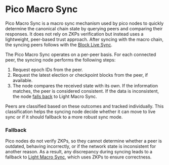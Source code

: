 # Pico Macro Sync

Pico Macro Sync is a macro sync mechanism used by pico nodes to quickly determine the canonical chain state by querying peers and comparing their responses. It does not rely on ZKPs verification but instead uses a lightweight, peer-based trust approach. After syncing with the macro chain, the syncing peers follows with the [Block Live Sync](block-live-sync.md).

The Pico Macro Sync operates on a per-peer basis. For each connected peer, the syncing node performs the following steps:

1. Request epoch IDs from the peer.
2. Request the latest election or checkpoint blocks from the peer, if available.
3. The node compares the received state with its own. If the information matches, the peer is considered consistent. If the data is inconsistent, the node [falls back](#fallback) to Light Macro Sync.

Peers are classified based on these outcomes and tracked individually. This classification helps the syncing node decide whether it can move to live sync or if it should fallback to a more robust sync mode.

### Fallback

Pico nodes do not verify ZKPs, so they cannot determine whether a peer is outdated, behaving incorrectly, or if the network state is inconsistent for another reason. As a result, any discrepancy during syncing leads to a fallback to [Light Macro Sync](light-macro-sync.md), which uses ZKPs to ensure correctness.
